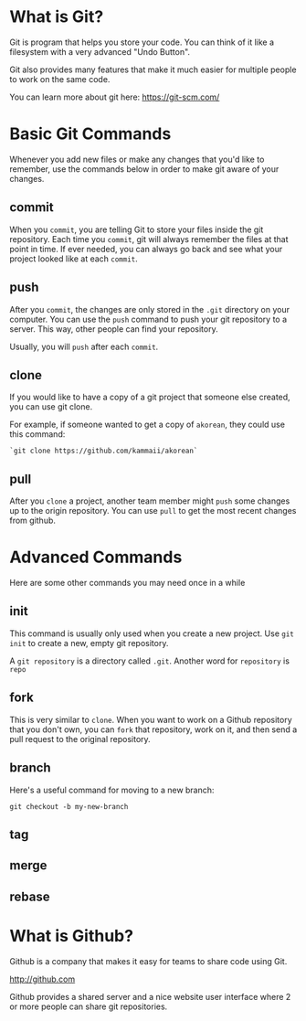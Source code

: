 # What is Git?

Git is program that helps you store your code. You can think of it
like a filesystem with a very advanced "Undo Button".

Git also provides many features that make it much easier for multiple
people to work on the same code.

You can learn more about git here: https://git-scm.com/

# Basic Git Commands

Whenever you add new files or make any changes that you'd like to
remember, use the commands below in order to make git aware of your
changes.

## commit

When you `commit`, you are telling Git to store your files inside the
git repository. Each time you `commit`, git will always remember the
files at that point in time. If ever needed, you can always go back
and see what your project looked like at each `commit`.

## push

After you `commit`, the changes are only stored in the `.git`
directory on your computer. You can use the `push` command to push
your git repository to a server. This way, other people can find your
repository.

Usually, you will `push` after each `commit`.

## clone

If you would like to have a copy of a git project that someone else
created, you can use git clone.

For example, if someone wanted to get a copy of `akorean`, they could
use this command:

	`git clone https://github.com/kammaii/akorean`

## pull

After you `clone` a project, another team member might `push` some
changes up to the origin repository. You can use `pull` to get the most recent
changes from github.

# Advanced Commands

Here are some other commands you may need once in a while

## init

This command is usually only used when you create a new project. Use
`git init` to create a new, empty git repository.

A `git repository` is a directory called `.git`. Another word for
`repository` is `repo`

## fork

This is very similar to `clone`. When you want to work on a Github repository
that you don't own, you can `fork` that repository, work on it, and then send
a pull request to the original repository.

## branch

Here's a useful command for moving to a new branch:

```
git checkout -b my-new-branch
```

## tag

## merge

## rebase

# What is Github?

Github is a company that makes it easy for teams to share code using Git.

http://github.com

Github provides a shared server and a nice website user interface
where 2 or more people can share git repositories.
